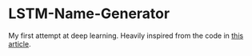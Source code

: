 # LSTM-Name-Generator
My first attempt at deep learning. Heavily inspired from the code in [this article](https://livecodestream.dev/post/lstm-based-name-generator-first-dive-into-nlp/).
